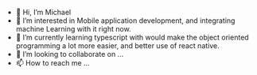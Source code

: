 - 👋 Hi, I’m Michael
- 👀 I’m interested in Mobile application development, and integrating machine Learning with it right now.
- 🌱 I’m currently learning typescript with would make the object oriented programming a lot more easier, and better use of react native.
- 💞️ I’m looking to collaborate on ...
- 📫 How to reach me ...

<!---
qkstngus000/qkstngus000 is a ✨ special ✨ repository because its `README.md` (this file) appears on your GitHub profile.
You can click the Preview link to take a look at your changes.
--->
